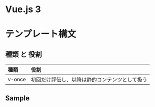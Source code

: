 # Vue.js 3

# テンプレート構文

## 種類 と 役割

| 種類   | 役割                                           |
| :----- | :--------------------------------------------- |
| v-once | 初回だけ評価し、以降は静的コンテンツとして扱う |

## Sample
